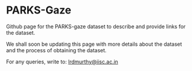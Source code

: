 # PARKS-Gaze
 Github page for the PARKS-gaze dataset to describe and provide links for the dataset.
 
 We shall soon be updating this page with more details about the dataset and the process of obtaining the dataset. 
 
 For any queries, write to: lrdmurthy@iisc.ac.in
 
